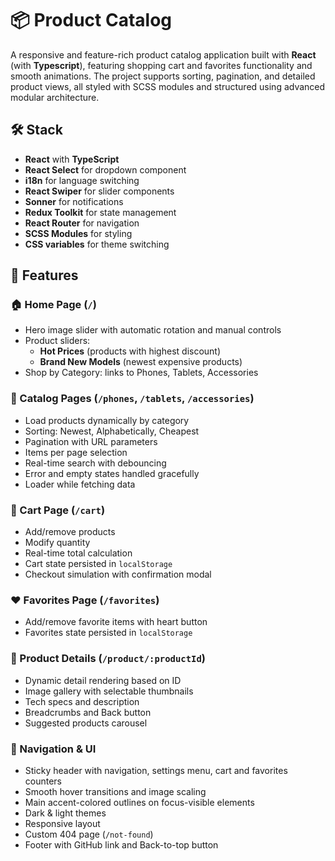 # 📦 Product Catalog

A responsive and feature-rich product catalog application built with **React** (with **Typescript**), featuring shopping cart and favorites functionality and smooth animations. The project supports sorting, pagination, and detailed product views, all styled with SCSS modules and structured using advanced modular architecture.

## 🛠 Stack

- **React** with **TypeScript**
- **React Select** for dropdown component
- **i18n** for language switching
- **React Swiper** for slider components
- **Sonner** for notifications
- **Redux Toolkit** for state management
- **React Router** for navigation
- **SCSS Modules** for styling
- **CSS variables** for theme switching

## 📄 Features

### 🏠 Home Page (`/`)

- Hero image slider with automatic rotation and manual controls
- Product sliders:
  - **Hot Prices** (products with highest discount)
  - **Brand New Models** (newest expensive products)
- Shop by Category: links to Phones, Tablets, Accessories

### 📱 Catalog Pages (`/phones`, `/tablets`, `/accessories`)

- Load products dynamically by category
- Sorting: Newest, Alphabetically, Cheapest
- Pagination with URL parameters
- Items per page selection
- Real-time search with debouncing
- Error and empty states handled gracefully
- Loader while fetching data

### 🛒 Cart Page (`/cart`)

- Add/remove products
- Modify quantity
- Real-time total calculation
- Cart state persisted in `localStorage`
- Checkout simulation with confirmation modal

### ❤️ Favorites Page (`/favorites`)

- Add/remove favorite items with heart button
- Favorites state persisted in `localStorage`

### 📄 Product Details (`/product/:productId`)

- Dynamic detail rendering based on ID
- Image gallery with selectable thumbnails
- Tech specs and description
- Breadcrumbs and Back button
- Suggested products carousel

### 🧭 Navigation & UI

- Sticky header with navigation, settings menu, cart and favorites counters
- Smooth hover transitions and image scaling
- Main accent-colored outlines on focus-visible elements
- Dark & light themes
- Responsive layout
- Custom 404 page (`/not-found`)
- Footer with GitHub link and Back-to-top button
